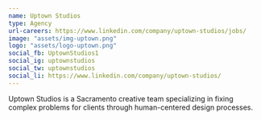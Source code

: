 ```yaml
---
name: Uptown Studios
type: Agency
url-careers: https://www.linkedin.com/company/uptown-studios/jobs/
image: "assets/img-uptown.png"
logo: "assets/logo-uptown.png"
social_fb: UptownStudios1
social_ig: uptownstudios
social_tw: uptownstudios
social_li: https://www.linkedin.com/company/uptown-studios/
---
```

Uptown Studios is a Sacramento creative team specializing in fixing complex problems for clients through human-centered design processes.
